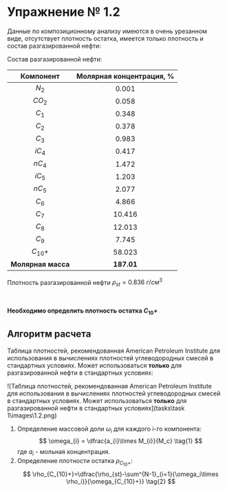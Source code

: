 # Упражнение № 1.2
Данные по композиционному анализу имеются в очень урезанном виде, отсутствует плотность остатка, имеется только плотность и состав разгазированной нефти:

Состав разгазированной нефти:

|Компонент|Молярная концентрация, %|
|:-------:|:----------------------:|
|$N_2$|0.001|
|$CO_2$|0.058|
|$C_1$|0.348|
|$C_2$|0.378|
|$C_3$|0.983|
|$iC_4$|0.417|
|$nC_4$|1.472|
|$iC_5$|1.203|
|$nC_5$|2.077|
|$C_6$|4.866|
|$C_7$|10.416|
|$C_8$|12.013|
|$C_9$|7.745|
|$C_{10}+$|58.023|
|**Молярная масса**|**187.01**|

Плотность разгазированной нефти $\rho_{st}=0.836 \ г/см^3$

&nbsp;

**Необходимо определить плотность остатка $C_{10}+$**

## Алгоритм расчета

Таблица плотностей, рекомендованная American Petroleum Institute для использования в вычислениях плотностей углеводородных смесей в стандартных условиях. Может использоваться **только** для разгазированной нефти в стандартных условиях:

![Таблица плотностей, рекомендованная American Petroleum Institute для использования в вычислениях плотностей углеводородных смесей в стандартных условиях. Может использоваться **только** для разгазированной нефти в стандартных условиях](tasks\task 1\images\1.2.png)

1. Определение массовой доли $\omega_{i}$ для каждого i-го компонента:
    $$
    \omega_{i} = \dfrac{a_{i}\times M_{i}}{M_c}
    \tag{1}
    $$
    где $a_i$ - мольная концентрация.
2. Определение плотности остатка $\rho_{C_{10}+}$:
    $$
    \rho_{C_{10}+}=\dfrac{\rho_{st}-\sum^{N-1}_{i=1}{\omega_i\times \rho_i}}{\omega_{C_{10}+}}
    \tag{2}
    $$